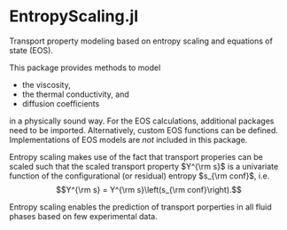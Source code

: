 # EntropyScaling.jl

Transport property modeling based on entropy scaling and equations of state (EOS).

This package provides methods to model 
- the viscosity,
- the thermal conductivity, and
- diffusion coefficients

in a physically sound way. For the EOS calculations, additional packages need to be imported.
Alternatively, custom EOS functions can be defined. Implementations of EOS models are *not*
included in this package.

Entropy scaling makes use of the fact that transport properies can be scaled such that the
scaled transport property $Y^{\rm s}$ is a univariate function of the configurational (or 
residual) entropy $s_{\rm conf}$, i.e. 
$$Y^{\rm s} = Y^{\rm s}\left(s_{\rm conf}\right).$$

Entropy scaling enables the prediction of transport porperties in all fluid phases based on 
few experimental data.
